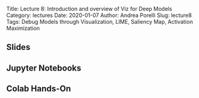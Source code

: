 Title: Lecture 8: Introduction and overview of Viz for Deep Models
Category: lectures
Date: 2020-01-07
Author: Andrea Porelli
Slug: lecture8
Tags: Debug Models through Visualization, LIME, Saliency Map, Activation Maximization


## Slides
<!-- 
- [Lecture 8: Introduction and overview of Viz for Deep Models]({attach}presentation/lecture8.slides.html) 
-->

## Jupyter Notebooks

<!--
- [Lecture 8: Introduction and overview of Viz for Deep Models]({filename}notebook/lecture8.ipynb)
--> 

## Colab Hands-On
<!--
- [Lecture 8: Introduction and overview of Viz for Deep Models](https://colab.research.google.com/drive/149Nt0DI1x_oYXp8rcZ-37boLeEMgl6O_#scrollTo=7Wp6X6T5bjB0)
-->